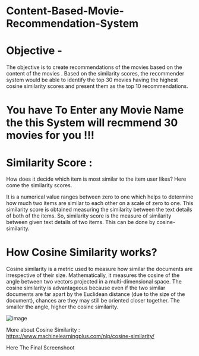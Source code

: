 # Content-Based-Movie-Recommendation-System
# Objective -
The objective is to create recommendations of the movies based on the content of the movies .
Based on the similarity scores, the recommender system would be able to identify the top 30 movies having the highest cosine similarity scores and present them as the top 10 recommendations.
# You have To Enter any Movie Name the this System will recmmend 30 movies for you !!!
# Similarity Score :
How does it decide which item is most similar to the item user likes? Here come the similarity scores.

It is a numerical value ranges between zero to one which helps to determine how much two items are similar to each other on a scale of zero to one. This similarity score is obtained measuring the similarity between the text details of both of the items. So, similarity score is the measure of similarity between given text details of two items. This can be done by cosine-similarity.
# How Cosine Similarity works?
Cosine similarity is a metric used to measure how similar the documents are irrespective of their size. Mathematically, it measures the cosine of the angle between two vectors projected in a multi-dimensional space. The cosine similarity is advantageous because even if the two similar documents are far apart by the Euclidean distance (due to the size of the document), chances are they may still be oriented closer together. The smaller the angle, higher the cosine similarity.

![image](https://github.com/DeepSikdar07/Content-Based-Movie-Recommendation-System/assets/113364701/33590893-b853-43dd-a874-429b295c2e38)

More about Cosine Similarity : https://www.machinelearningplus.com/nlp/cosine-similarity/


Here The Final Screenshoot 
